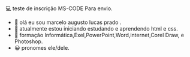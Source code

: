 💻 teste de inscrição MS-CODE Para envio.

- 👨 olá eu sou marcelo augusto lucas prado .
- 📘 atualmente estou iniciando estudando e aprendendo html e css.
- 📃 formação Informática,Exel,PowerPoint,Word,internet,Corel Draw, e Photoshop.
- 😀 pronomes ele/dele.
